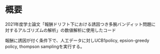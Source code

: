 # 概要
2021年度学士論文「報酬ドリフト下における誘因つき多腕バンディット問題に対するアルゴリズムの解析」の数値解析に使用したコード

報酬に誘因が付く条件下で、人工データに対しUCB1policy, epsion-greedy policy, thompson samplingを実行する。
